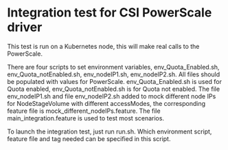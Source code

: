 # Integration test for CSI PowerScale driver

This test is run on a Kubernetes node, this will make real calls to the
PowerScale.

There are four scripts to set environment variables, env_Quota_Enabled.sh, env_Quota_notEnabled.sh, env_nodeIP1.sh, env_nodeIP2.sh. All files should be populated with values for PowerScale. env_Quota_Enabled.sh is used for Quota enabled, env_Quota_notEnabled.sh is for Quota not enabled. The file env_nodeIP1.sh and file env_nodeIP2.sh added to mock different node IPs for NodeStageVolume with different accessModes, the corresponding feature file is mock_different_nodeIPs.feature. The file main_integration.feature is used to test most scenarios.

To launch the integration test, just run run.sh. Which environment script, feature file and tag needed can be specified in this script.
